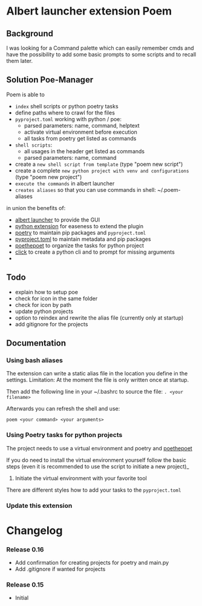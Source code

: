 # Albert launcher extension Poem

## Background

I was looking for a Command palette which can easily remember cmds and have the possibility to add some basic prompts to some scripts and to recall them later.

## Solution Poe-Manager

Poem is able to
- `index` shell scripts or python poetry tasks
- define paths where to crawl for the files
- `pyproject.toml` working with python / poe:
    - parsed parameters: name, command, helptext
    - activate virtual environment before execution
    - all tasks from poetry get listed as commands
- `shell scripts`:
    - all usages in the header get listed as commands
    - parsed parameters: name, command
- create a `new shell script from template` (type "poem new script")
- create a complete `new python project with venv and configurations` (type "poem new project")
- `execute the commands` in albert launcher
- `creates aliases` so that you can use commands in shell: ~/.poem-aliases

in union the benefits of:
- [albert launcher](https://albertlauncher.github.io/) to provide the GUI
- [python extension](https://github.com/albertlauncher/python/blob/master/albert.pyi) for easeness to extend the plugin
- [poetry](https://python-poetry.org/docs/basic-usage/) to maintain pip packages and `pyproject.toml`
- [pyproject.toml](https://python-poetry.org/docs/pyproject/#scripts) to maintain metadata and pip packages
- [poethepoet](https://github.com/nat-n/poethepoet) to organize the tasks for python project
- [click](https://click.palletsprojects.com) to create a python cli and to prompt for missing arguments
- 

## Todo

- explain how to setup poe
- check for icon in the same folder
- check for icon by path
- update python projects
- option to reindex and rewrite the alias file (currently only at startup)
- add gitignore for the projects

## Documentation

### Using bash aliases

The extension can write a static alias file in the location you define in the settings.
Limitation: At the moment the file is only written once at startup.

Then add the following line in your ~/.bashrc to source the file:
`. <your filename>`

Afterwards you can refresh the shell and use:

`poem <your command> <your arguments>`

### Using Poetry tasks for python projects

The project needs to use a virtual environment and poetry and [poethepoet](https://poethepoet.natn.io/guides/help_guide.html)

If you do need to install the virtual environment yourself follow the basic steps (even it is recommended to use the script to initiate a new project)_

1. Initiate the virtual environment with your favorite tool


There are different styles how to add your tasks to the `pyproject.toml`

### Update this extension



# Changelog

### Release 0.16
- Add confirmation for creating projects for poetry and main.py
- Add .gitignore if wanted for projects

### Release 0.15

- Initial